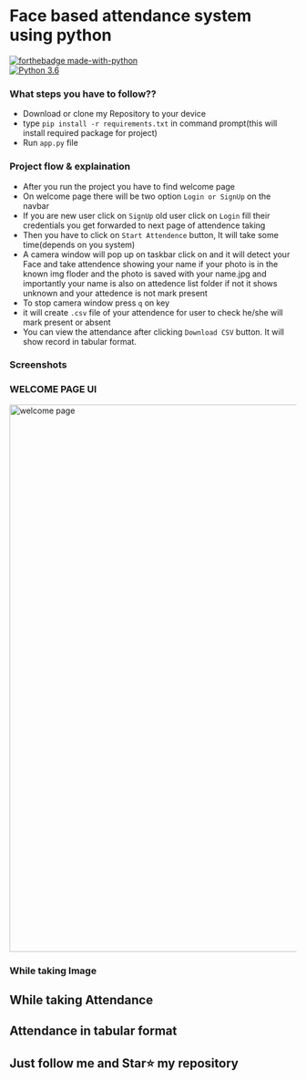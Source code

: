 # Face based attendance system using python

[![forthebadge made-with-python](http://ForTheBadge.com/images/badges/made-with-python.svg)](https://www.python.org/)                 
[![Python 3.6](https://img.shields.io/badge/python-3.6-blue.svg)](https://www.python.org/downloads/release/python-360/) 

### What steps you have to follow??
- Download or clone my Repository to your device
- type `pip install -r requirements.txt` in command prompt(this will install required package for project)
- Run `app.py` file

### Project flow & explaination
- After you run the project you have to find welcome page 
- On welcome page there will be two option `Login or SignUp` on the navbar
- If you are new user click on `SignUp` old user click on `Login` fill their credentials you get forwarded to next page of attendence taking
- Then you have to click on `Start Attendence` button, It will take some time(depends on you system)
- A camera window will pop up on taskbar click on and it will detect your Face and take attendence showing your name if your photo is in the known img floder and the photo is saved with your name.jpg and importantly your name is also on attedence list folder if not it shows unknown and your attedence is not mark present
- To stop camera window press `q` on key
- it will create `.csv` file of your attendence for user to check he/she will mark present or absent
- You can view the attendance after clicking `Download CSV` button. It will show record in tabular format.

### Screenshots

### WELCOME PAGE UI

<img width="960" alt="welcome page" src="https://user-images.githubusercontent.com/85104610/170744863-5c242f2c-3c57-4c1f-9ae6-154e357e50d4.png">

### While taking Image

## While taking Attendance

## Attendance in tabular format 

## Just follow me and Star⭐ my repository

